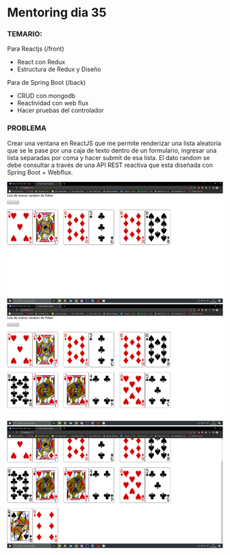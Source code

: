 # Mentoring dia 35

### TEMARIO: 

Para Reactjs (/front)
- React con Redux
- Estructura de Redux y Diseño

Para de Spring Boot (/back)
- CRUD con mongodb
- Reactividad con web flux
- Hacer pruebas del controlador


### PROBLEMA

Crear una ventana en ReactJS que me permite renderizar una lista aleatoria que se le pase por una caja de texto dentro de un formulario, ingresar una lista separadas por coma y hacer submit de esa lista. El dato random se debe consultar a través de una API REST reactiva que esta diseñada con Spring Boot + Webflux. 

![alt text](https://github.com/lechon1997/mentoring35/blob/master/Screenshot_1.png)
![alt text](https://github.com/lechon1997/mentoring35/blob/master/Screenshot_2.png)
![alt text](https://github.com/lechon1997/mentoring35/blob/master/Screenshot_3.png)




